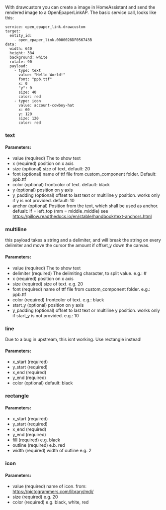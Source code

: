 With drawcustom you can create a image in HomeAssistant and send the rendered image to a OpenEpaperLinkAP.
The basic service call, looks like this:
```
service: open_epaper_link.drawcustom
target:
  entity_id:
    - open_epaper_link.0000028DF056743B
data:
  width: 640
  height: 384
  background: white
  rotate: 90
  payload:
    - type: text
      value: "Hello World!"
      font: "ppb.ttf"
      x: 0
      "y": 0
      size: 40
      color: red
    - type: icon
      value: account-cowboy-hat
      x: 60
      y: 120
      size: 120
      color: red
```
### text
#### Parameters:
- value (required) The to show text
- x (required) position on x axis
- size (optional) size of text, default: 20
- font (optional) name of ttf file from custom_component folder. Default: ppb.ttf
- color (optional) frontcolor of text. default: black
- y (optional) position on y axis
- y_padding (optional) offset to last text or multiline y position. works only if y is not provided. default: 10
- anchor (optional) Position from the text, which shall be used as anchor. defualt: lf = left_top (mm = middle_middle) see https://pillow.readthedocs.io/en/stable/handbook/text-anchors.html

### multiline
this payload takes a string and a delimiter, and will break the string on every delimiter and move the cursor the amount if offset_y down the canvas.
#### Parameters:
- value (required) The to show text
- delimiter (required) The delimiting character, to split value. e.g.: #
- x (required) position on x axis
- size (required) size of text. e.g. 20
- font (required) name of ttf file from custom_component folder. e.g.: ppb.ttf
- color (required) frontcolor of text. e.g.: black
- start_y (optional) position on y axis
- y_padding (optional) offset to last text or multiline y position. works only if start_y is not provided. e.g.: 10

### line
Due to a bug in upstream, this isnt working. Use rectangle instead!
#### Parameters:
- x_start (required)
- y_start (required)
- x_end (required)
- y_end (required)
- color (optional) default: black

### rectangle
#### Parameters:
- x_start (required)
- y_start (required)
- x_end (required)
- y_end (required)
- fill (required) e.g. black
- outline (required) e.b. red
- width (required) width of outline e.g. 2

### icon
#### Parameters:
- value (required) name of icon. from: https://pictogrammers.com/library/mdi/
- size (required) e.g. 20
- color (required)  e.g. black, white, red
